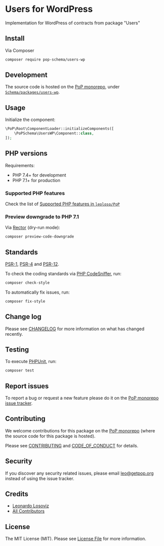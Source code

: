 # Users for WordPress

<!--
[![Build Status][ico-travis]][link-travis]
[![Quality Score][ico-code-quality]][link-code-quality]
[![Software License][ico-license]](LICENSE.md)
[![Latest Version on Packagist][ico-version]][link-packagist]
[![Coverage Status][ico-scrutinizer]][link-scrutinizer]
[![Total Downloads][ico-downloads]][link-downloads]
-->

Implementation for WordPress of contracts from package "Users"

## Install

Via Composer

``` bash
composer require pop-schema/users-wp
```

## Development

The source code is hosted on the [PoP monorepo](https://github.com/leoloso/PoP), under [`Schema/packages/users-wp`](https://github.com/leoloso/PoP/tree/master/layers/Schema/packages/users-wp).

## Usage

Initialize the component:

``` php
\PoP\Root\ComponentLoader::initializeComponents([
    \PoPSchema\UsersWP\Component::class,
]);
```

## PHP versions

Requirements:

- PHP 7.4+ for development
- PHP 7.1+ for production

### Supported PHP features

Check the list of [Supported PHP features in `leoloso/PoP`](https://github.com/leoloso/PoP/#supported-php-features)

### Preview downgrade to PHP 7.1

Via [Rector](https://github.com/rectorphp/rector) (dry-run mode):

```bash
composer preview-code-downgrade
```

## Standards

[PSR-1](https://www.php-fig.org/psr/psr-1), [PSR-4](https://www.php-fig.org/psr/psr-4) and [PSR-12](https://www.php-fig.org/psr/psr-12).

To check the coding standards via [PHP CodeSniffer](https://github.com/squizlabs/PHP_CodeSniffer), run:

``` bash
composer check-style
```

To automatically fix issues, run:

``` bash
composer fix-style
```

## Change log

Please see [CHANGELOG](CHANGELOG.md) for more information on what has changed recently.

## Testing

To execute [PHPUnit](https://phpunit.de/), run:

``` bash
composer test
```

## Report issues

To report a bug or request a new feature please do it on the [PoP monorepo issue tracker](https://github.com/leoloso/PoP/issues).

## Contributing

We welcome contributions for this package on the [PoP monorepo](https://github.com/leoloso/PoP) (where the source code for this package is hosted).

Please see [CONTRIBUTING](CONTRIBUTING.md) and [CODE_OF_CONDUCT](CODE_OF_CONDUCT.md) for details.

## Security

If you discover any security related issues, please email leo@getpop.org instead of using the issue tracker.

## Credits

- [Leonardo Losoviz][link-author]
- [All Contributors][link-contributors]

## License

The MIT License (MIT). Please see [License File](LICENSE.md) for more information.

[ico-version]: https://img.shields.io/packagist/v/pop-schema/users-wp.svg?style=flat-square
[ico-license]: https://img.shields.io/badge/license-MIT-brightgreen.svg?style=flat-square
[ico-travis]: https://img.shields.io/travis/pop-schema/users-wp/master.svg?style=flat-square
[ico-scrutinizer]: https://img.shields.io/scrutinizer/coverage/g/pop-schema/users-wp.svg?style=flat-square
[ico-code-quality]: https://img.shields.io/scrutinizer/g/pop-schema/users-wp.svg?style=flat-square
[ico-downloads]: https://img.shields.io/packagist/dt/pop-schema/users-wp.svg?style=flat-square

[link-packagist]: https://packagist.org/packages/pop-schema/users-wp
[link-travis]: https://travis-ci.org/pop-schema/users-wp
[link-scrutinizer]: https://scrutinizer-ci.com/g/pop-schema/users-wp/code-structure
[link-code-quality]: https://scrutinizer-ci.com/g/pop-schema/users-wp
[link-downloads]: https://packagist.org/packages/pop-schema/users-wp
[link-author]: https://github.com/leoloso
[link-contributors]: ../../../../../../contributors
